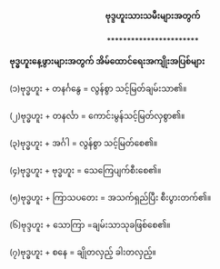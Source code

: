 <h4 style="text-align:center">ဗုဒ္ဒဟူးသားသမီးများအတွက်</h4>
<p style="text-align:center">***********************</p>

<strong>ဗုဒ္ဓဟူးနေ့ဖွားများအတွက် အိမ်ထောင်ရေးအကျိုးအပြစ်များ</strong>
<br><br>
(၁)ဗုဒ္ဓဟူး + တနင်္ဂနွေ = လွန်စွာ သင့်မြတ်ချမ်းသာ၏။
<br><br>
(၂)ဗုဒ္ဓဟူး + တနင်္လာ = ကောင်းမွန်သင့်မြတ်လှစွာ၏။
<br><br>
(၃)ဗုဒ္ဓဟူး + အင်္ဂါ = လွန်စွာ သင့်မြတ်စေ၏။
<br><br>
(၄)ဗုဒ္ဓဟူး + ဗုဒ္ဓဟူး = သေကြေပျက်စီးစေ၏။
<br><br>
(၅)ဗုဒ္ဓဟူး + ကြာသပတေး = အသက်ရှည်ပြီး စီးပွားတက်၏။
<br><br>
(၆)ဗုဒ္ဒဟူး + သောကြာ =ချမ်းသာသုခဖြစ်စေ၏။
<br><br>
(၇)ဗုဒ္ဓဟူး + စနေ = ချိုတလှည့် ခါးတလှည့်။
<br><br>



